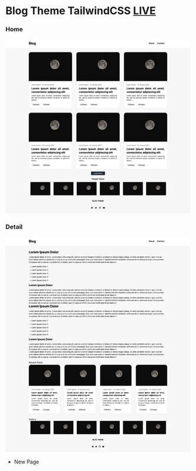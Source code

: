 # Blog Theme TailwindCSS <a href="https://musabalki.github.io/tailwind-css-project/" target="_blank">LIVE</a>

### Home
<img src="home.png" width="800"/>

### Detail
<img src="detail.png" width="800"/>

- New Page
